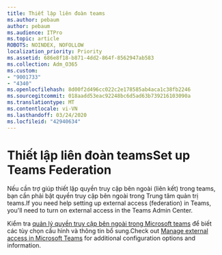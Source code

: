 ```yaml
---
title: Thiết lập liên đoàn teams
ms.author: pebaum
author: pebaum
ms.audience: ITPro
ms.topic: article
ROBOTS: NOINDEX, NOFOLLOW
localization_priority: Priority
ms.assetid: 686e8f18-b871-4dd2-864f-8562947ab583
ms.collection: Adm_O365
ms.custom:
- "9001733"
- "4340"
ms.openlocfilehash: 8d00f2d496cc022c2e178585ab4aca1c38fb2246
ms.sourcegitcommit: 018aadd53eac92248bc6d5ad63b739216103090a
ms.translationtype: MT
ms.contentlocale: vi-VN
ms.lasthandoff: 03/24/2020
ms.locfileid: "42940634"
---
```

# <a name="set-up-teams-federation"></a><span data-ttu-id="cdb1a-102">Thiết lập liên đoàn teams</span><span class="sxs-lookup"><span data-stu-id="cdb1a-102">Set up Teams Federation</span></span>

<span data-ttu-id="cdb1a-103">Nếu cần trợ giúp thiết lập quyền truy cập bên ngoài (liên kết) trong teams, bạn cần phải bật quyền truy cập bên ngoài trong Trung tâm quản trị teams.</span><span class="sxs-lookup"><span data-stu-id="cdb1a-103">If you need help setting up external access (federation) in Teams, you'll need to turn on external access in the Teams Admin Center.</span></span>

<span data-ttu-id="cdb1a-104">Kiểm tra [quản lý quyền truy cập bên ngoài trong Microsoft teams](https://docs.microsoft.com/microsoftteams/manage-external-access) để biết các tùy chọn cấu hình và thông tin bổ sung.</span><span class="sxs-lookup"><span data-stu-id="cdb1a-104">Check out [Manage external access in Microsoft Teams](https://docs.microsoft.com/microsoftteams/manage-external-access) for additional configuration options and information.</span></span>
